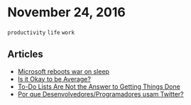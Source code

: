 # November 24, 2016

`productivity` `life` `work`

## Articles

- [Microsoft reboots war on sleep](https://m.signalvnoise.com/microsoft-reboots-war-on-sleep-a90da0396fb5#.cpy91294p)
- [Is it Okay to be Average?](https://medium.com/personal-growth/is-it-okay-to-be-average-213cc9b927a1#.fp652s3h2)
- [To-Do Lists Are Not the Answer to Getting Things Done](https://medium.com/personal-growth/to-do-lists-are-not-the-answer-to-getting-things-done-f38ff04c53d4#.km0le7add)
- [Por que Desenvolvedores/Programadores usam Twitter?](https://medium.com/tableless/por-que-desenvolvedores-programadores-usam-twitter-b37cc9fcde23#.aaqhas22o)
